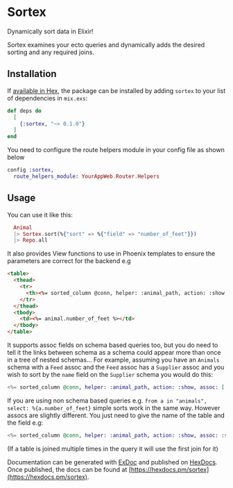 # Sortex

Dynamically sort data in Elixir!

Sortex examines your ecto queries and dynamically adds the desired sorting and any required joins.


## Installation

If [available in Hex](https://hex.pm/docs/publish), the package can be installed
by adding `sortex` to your list of dependencies in `mix.exs`:

```elixir
def deps do
  [
    {:sortex, "~> 0.1.0"}
  ]
end
```
You need to configure the route helpers module in your config file as shown below
```elixir
config :sortex,
  route_helpers_module: YourAppWeb.Router.Helpers
```

## Usage
You can use it like this:
```elixir
  Animal
  |> Sortex.sort(%{"sort" => %{"field" => "number_of_feet"}})
  |> Repo.all
```

It also provides View functions to use in Phoenix templates to ensure the parameters are correct for the backend e.g

```html
<table>
  <thead>
    <tr>
      <th><%= sorted_column @conn, helper: :animal_path, action: :show, field: :number_of_feet %></th>
    </tr>
  </thead>
  <tbody>
    <td><%= animal.number_of_feet %></td>
  </tbody>
</table>
```

It supports assoc fields on schema based queries too, but you do need to tell it the links between schema as a schema could appear more than once in a tree of nested schemas...
For example, assuming you have an `Animals` schema with a `Feed` assoc and the `Feed` assoc has a `Supplier` assoc and you wish to sort by the `name` field on the `Supplier` schema you would do this:
```elixir
<%= sorted_column @conn, helper: :animal_path, action: :show, assoc: [:feed, :supplier] field: :name %></th>
```

If you are using non schema based queries  e.g. `from a in "animals", select: %{a.number_of_feet}` simple sorts work in the same way. However assocs are slightly different. You just need to give the name of the table and the field
e.g:
```elixir
<%= sorted_column @conn, helper: :animal_path, action: :show, assoc: :supplier field: :name %></th>
```
(If a table is joined multiple times in the query it will use the first join for it)


Documentation can be generated with [ExDoc](https://github.com/elixir-lang/ex_doc)
and published on [HexDocs](https://hexdocs.pm). Once published, the docs can
be found at [https://hexdocs.pm/sortex](https://hexdocs.pm/sortex).

